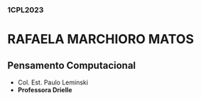 ### 1CPL2023
# RAFAELA MARCHIORO MATOS
## Pensamento Computacional 
- Col. Est. Paulo Leminski 
- **Professora Drielle**
